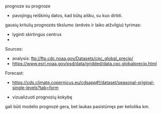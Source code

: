 prognoze su prognoze

- pavojingų reiškinių datos, kad būtų aišku, su kuo dirbti.

gausių kritulių prognozės tikslumo (erdvės ir laiko atžvilgiu) tyrimas:
- lyginti skirtingus centrus
- 


Sources:
- analysis: ftp://ftp.cdc.noaa.gov/Datasets/cpc_global_precip/
- https://www.esrl.noaa.gov/psd/data/gridded/data.cpc.globalprecip.html

Forecast:
- https://cds.climate.copernicus.eu/cdsapp#!/dataset/seasonal-original-single-levels?tab=form 


- vizualizuoti prognozių kokybę

gali būti modelio prognozė gera, bet laukas pasistūmęs per keliolika km.
